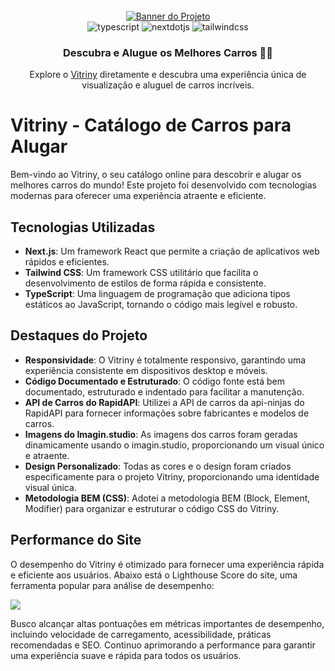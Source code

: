 <div align="center">
  <br />
    <a href="https://vitriny.vercel.app/" target="_blank">
      <img src="https://github.com/trichains/vitriny/assets/25783243/61a8db2e-8c59-46d0-ac95-d84ba69b2040" alt="Banner do Projeto">
    </a>
  <br />

  <div>
    <img src="https://img.shields.io/badge/-TypeScript-black?style=for-the-badge&logoColor=white&logo=typescript&color=3178C6" alt="typescript" />
     <img src="https://img.shields.io/badge/-Next_JS-black?style=for-the-badge&logoColor=white&logo=nextdotjs&color=000000" alt="nextdotjs" />
    <img src="https://img.shields.io/badge/-Tailwind_CSS-black?style=for-the-badge&logoColor=white&logo=tailwindcss&color=06B6D4" alt="tailwindcss" />
  </div>

  <h3 align="center">Descubra e Alugue os Melhores Carros 🚗✨</h3>

   <div align="center">
     Explore o  <a href="https://vitriny.vercel.app/" target="_blank">
      Vitriny</a> diretamente e descubra uma experiência única de visualização e aluguel de carros incríveis.
    </div>
</div>

# Vitriny - Catálogo de Carros para Alugar

Bem-vindo ao Vitriny, o seu catálogo online para descobrir e alugar os melhores carros do mundo!
Este projeto foi desenvolvido com tecnologias modernas para oferecer uma experiência atraente e eficiente.

## Tecnologias Utilizadas

- **Next.js**: Um framework React que permite a criação de aplicativos web rápidos e eficientes.
- **Tailwind CSS**: Um framework CSS utilitário que facilita o desenvolvimento de estilos de forma rápida e consistente.
- **TypeScript**: Uma linguagem de programação que adiciona tipos estáticos ao JavaScript, tornando o código mais legível e robusto.

## Destaques do Projeto

- **Responsividade**: O Vitriny é totalmente responsivo, garantindo uma experiência consistente em dispositivos desktop e móveis.
- **Código Documentado e Estruturado**: O código fonte está bem documentado, estruturado e indentado para facilitar a manutenção.
- **API de Carros do RapidAPI**: Utilizei a API de carros da api-ninjas do RapidAPI para fornecer informações sobre fabricantes e modelos de carros.
- **Imagens do Imagin.studio**: As imagens dos carros foram geradas dinamicamente usando o imagin.studio, proporcionando um visual único e atraente.
- **Design Personalizado**: Todas as cores e o design foram criados especificamente para o projeto Vitriny, proporcionando uma identidade visual única.
- **Metodologia BEM (CSS)**: Adotei a metodologia BEM (Block, Element, Modifier) para organizar e estruturar o código CSS do Vitriny.

## Performance do Site

O desempenho do Vitriny é otimizado para fornecer uma experiência rápida e eficiente aos usuários.
Abaixo está o Lighthouse Score do site, uma ferramenta popular para análise de desempenho:

![](https://github.com/trichains/vitriny/assets/25783243/098cc9dd-6e46-4e4b-b34b-3a87cdf1ec08)

Busco alcançar altas pontuações em métricas importantes de desempenho, incluindo velocidade de carregamento, acessibilidade, práticas recomendadas e SEO.
Continuo aprimorando a performance para garantir uma experiência suave e rápida para todos os usuários.
